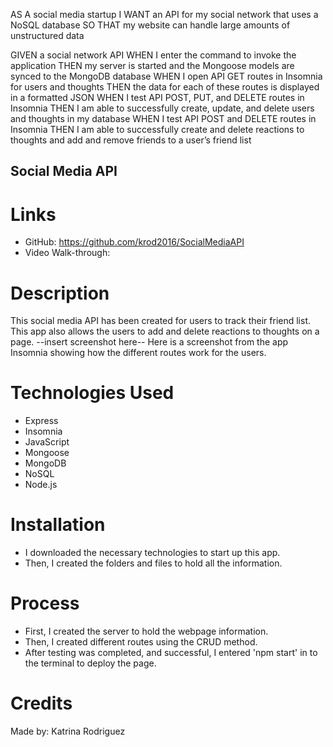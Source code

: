 AS A social media startup
I WANT an API for my social network that uses a NoSQL database
SO THAT my website can handle large amounts of unstructured data

GIVEN a social network API
WHEN I enter the command to invoke the application
THEN my server is started and the Mongoose models are synced to the MongoDB database
WHEN I open API GET routes in Insomnia for users and thoughts
THEN the data for each of these routes is displayed in a formatted JSON
WHEN I test API POST, PUT, and DELETE routes in Insomnia
THEN I am able to successfully create, update, and delete users and thoughts in my database
WHEN I test API POST and DELETE routes in Insomnia
THEN I am able to successfully create and delete reactions to thoughts and add and remove friends to a user’s friend list

## Social Media API

# Links
* GitHub: https://github.com/krod2016/SocialMediaAPI
* Video Walk-through: 

# Description
This social media API has been created for users to track their friend list. This app also allows the users to add and delete reactions to thoughts on a page. 
--insert screenshot here--
Here is a screenshot from the app Insomnia showing how the different routes work for the users.

# Technologies Used
* Express
* Insomnia
* JavaScript
* Mongoose
* MongoDB
* NoSQL
* Node.js

# Installation
* I downloaded the necessary technologies to start up this app.
* Then, I created the folders and files to hold all the information.

# Process
* First, I created the server to hold the webpage information.
* Then, I created different routes using the CRUD method.
* After testing was completed, and successful, I entered 'npm start' in to the terminal to deploy the page.

# Credits
Made by: Katrina Rodriguez
